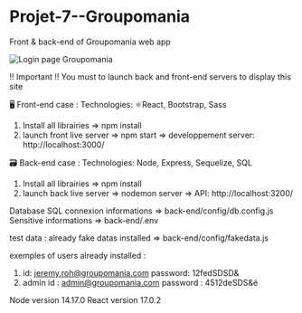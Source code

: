 # Projet-7--Groupomania
Front &amp; back-end of Groupomania web app

![Login page Groupomania](https://user-images.githubusercontent.com/78140833/128604955-1fd3ba1c-664e-4827-b73c-9622206976dd.png)

!! Important !!
You must to launch back and front-end servers to display this site


🖥️ Front-end case :
Technologies: ⚛️React, Bootstrap, Sass
1) Install all librairies => npm install
2) launch front live server => npm start
=> developpement server:  http://localhost:3000/ 


🗃️ Back-end case :
Technologies: Node, Express, Sequelize, SQL
1) Install all librairies => npm install
2) launch back live server => nodemon server
=> API: http://localhost:3200/


Database SQL connexion informations => back-end/config/db.config.js
Sensitive informations => back-end/.env

test data : already fake datas installed
=> back-end/config/fakedata.js

exemples of users already installed :
1) id: jeremy.roh@groupomania.com
password: 12fedSDSD& 
2) admin id : admin@groupomania.com
password : 4512deSDS&é


Node version 14.17.0
React version 17.0.2
